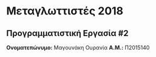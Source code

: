 # Μεταγλωττιστές 2018
## Προγραμματιστική Εργασία #2

**Ονοματεπώνυμο:** Μαγουνάκη Ουρανία
**Α.Μ.:** Π2015140


